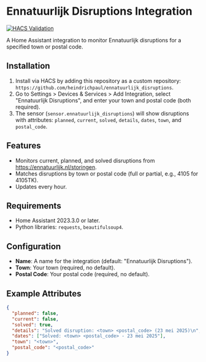 # Ennatuurlijk Disruptions Integration
[![HACS Validation](https://github.com/heindrichpaul/ennatuurlijk_disruptions/actions/workflows/hacs.yaml/badge.svg)](https://github.com/heindrichpaul/ennatuurlijk_disruptions/actions/workflows/hacs.yaml)


A Home Assistant integration to monitor Ennatuurlijk disruptions for a specified town or postal code.

## Installation
1. Install via HACS by adding this repository as a custom repository: `https://github.com/heindrichpaul/ennatuurlijk_disruptions`.
2. Go to Settings > Devices & Services > Add Integration, select "Ennatuurlijk Disruptions", and enter your town and postal code (both required).
3. The sensor (`sensor.ennatuurlijk_disruptions`) will show disruptions with attributes: `planned`, `current`, `solved`, `details`, `dates`, `town`, and `postal_code`.

## Features
- Monitors current, planned, and solved disruptions from https://ennatuurlijk.nl/storingen.
- Matches disruptions by town or postal code (full or partial, e.g., 4105 for 4105TK).
- Updates every hour.

## Requirements
- Home Assistant 2023.3.0 or later.
- Python libraries: `requests`, `beautifulsoup4`.

## Configuration
- **Name**: A name for the integration (default: "Ennatuurlijk Disruptions").
- **Town**: Your town (required, no default).
- **Postal Code**: Your postal code (required, no default).

## Example Attributes
```json
{
  "planned": false,
  "current": false,
  "solved": true,
  "details": "Solved disruption: <town> <postal_code> (23 mei 2025)\n",
  "dates": ["Solved: <town> <postal_code> - 23 mei 2025"],
  "town": "<town>",
  "postal_code": "<postal_code>"
}
```